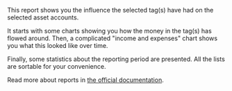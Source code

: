 This report shows you the influence the selected tag(s) have had on the selected asset accounts.

It starts with some charts showing you how the money in the tag(s) has flowed around. Then, a complicated "income and expenses" chart shows you what this looked like over time.

Finally, some statistics about the reporting period are presented. All the lists are sortable for your convenience.

Read more about reports in [the official documentation](https://docs.firefly-iii.org/advanced-concepts/reports).
